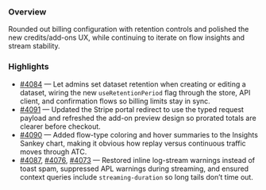 ### Overview
Rounded out billing configuration with retention controls and polished the new credits/add-ons UX, while continuing to iterate on flow insights and stream stability.

### Highlights
- [#4084](https://github.com/axiomhq/app/pull/4084) — Let admins set dataset retention when creating or editing a dataset, wiring the new `useRetentionPeriod` flag through the store, API client, and confirmation flows so billing limits stay in sync.
- [#4091](https://github.com/axiomhq/app/pull/4091) — Updated the Stripe portal redirect to use the typed request payload and refreshed the add-on preview design so prorated totals are clearer before checkout.
- [#4090](https://github.com/axiomhq/app/pull/4090) — Added flow-type coloring and hover summaries to the Insights Sankey chart, making it obvious how replay versus continuous traffic moves through ATC.
- [#4087](https://github.com/axiomhq/app/pull/4087), [#4076](https://github.com/axiomhq/app/pull/4076), [#4073](https://github.com/axiomhq/app/pull/4073) — Restored inline log-stream warnings instead of toast spam, suppressed APL warnings during streaming, and ensured context queries include `streaming-duration` so long tails don’t time out.
